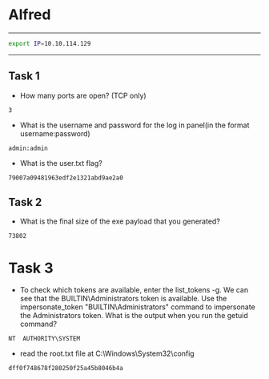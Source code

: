 # Alfred

---

```bash
export IP=10.10.114.129
```

---

## Task 1

* How many ports are open? (TCP only)

```
3
```

* What is the username and password for the log in panel(in the format username:password)

```
admin:admin
```

* What is the user.txt flag? 

```
79007a09481963edf2e1321abd9ae2a0
```

## Task 2

* What is the final size of the exe payload that you generated?

```
73802
```

# Task 3

* To check which tokens are available, enter the list_tokens -g. We can see that the BUILTIN\Administrators token is available. Use the impersonate_token "BUILTIN\Administrators" command to impersonate the Administrators token. What is the output when you run the getuid command?

```
NT  AUTHORITY\SYSTEM
```

* read the root.txt file at C:\Windows\System32\config

```
dff0f748678f280250f25a45b8046b4a
```